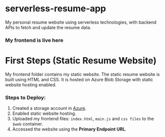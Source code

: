 # serverless-resume-app
My personal resume website using serverless technologies, with backend APIs to fetch and update the resume data.

### My frontend is live here

# First Steps (Static Resume Website)
My frontend folder contains my static website. The static resume website is built using HTML and CSS. It is hosted on Azure Blob Storage with static website hosting enabled.

### Steps to Deploy:
1. Created a storage account in [Azure](https://aka.ms/azureportal).
2. Enabled static website hosting.
3. Uploaded my frontend files: `index.html`, `main.js` and `css files` to the `$web` container.
4. Accessed the website using the **Primary Endpoint URL**.
